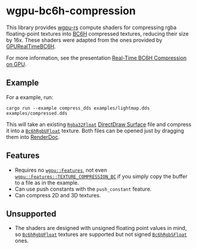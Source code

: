 # wgpu-bc6h-compression

This library provides [wgpu-rs] compute shaders for compressing rgba
floating-point textures into [BC6H] compressed textures, reducing their size by
16x. These shaders were adapted from the ones provided by [GPURealTimeBC6H].

For more information, see the presentation [Real-Time BC6H Compression on GPU].

## Example

For a example, run:

```
cargo run --example compress_dds examples/lightmap.dds examples/compressed.dds
```

This will take an existing [`Rgba32Float`] [DirectDraw Surface] file and compress
it into a [`Bc6hRgbUFloat`] texture. Both files can be opened just by dragging
them into [RenderDoc].

## Features

- Requires no [`wgpu::Features`], not even
[`wgpu::Features::TEXTURE_COMPRESSION_BC`] if you simply copy the buffer to a
file as in the example.
- Can use push constants with the `push_constant` feature.
- Can compress 2D and 3D textures.

## Unsupported

- The shaders are designed with unsigned floating point values in mind, so
[`Bc6hRgbUFloat`] textures are supported but not signed [`Bc6hRgbSFloat`] ones.

[wgpu-rs]: https://github.com/gfx-rs/wgpu-rs
[BC6H]: https://en.wikipedia.org/wiki/S3_Texture_Compression#BC6H_and_BC7
[GPURealTimeBC6H]: https://github.com/knarkowicz/gpurealtimebc6h
[Real-Time BC6H Compression on GPU]: https://knarkowicz.ftoiles.wordpress.com/2016/03/knarkowicz_realtime_bc6h_gdc_2016.pdf
[DirectDraw Surface]: https://en.wikipedia.org/wiki/DirectDraw_Surface
[RenderDoc]: https://github.com/baldurk/renderdoc
[`wgpu::Features`]: https://docs.rs/wgpu/0.7.0/wgpu/struct.Features.html
[`wgpu::Features::TEXTURE_COMPRESSION_BC`]: https://docs.rs/wgpu/0.7.0/wgpu/struct.Features.html#associatedconstant.TEXTURE_COMPRESSION_BC
[`Rgba32Float`]: https://docs.rs/wgpu/0.7.0/wgpu/enum.TextureFormat.html#variant.Rgba32Float
[`Bc6hRgbUFloat`]: https://docs.rs/wgpu/0.7.0/wgpu/enum.TextureFormat.html#variant.Bc6hRgbUfloat
[`Bc6hRgbSFloat`]: https://docs.rs/wgpu/0.7.0/wgpu/enum.TextureFormat.html#variant.Bc6hRgbSfloat
